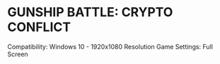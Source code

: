 # GUNSHIP BATTLE: CRYPTO CONFLICT
Compatibility: Windows 10 - 1920x1080 Resolution
Game Settings: Full Screen
